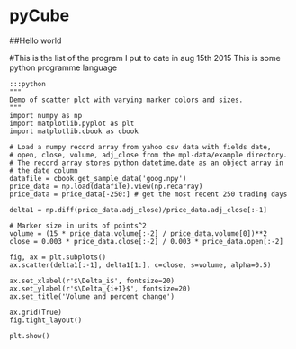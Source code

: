 pyCube
======

##Hello world


#This is the list of the  program I put to date in aug 15th 2015
This is some python programme language

    :::python
    """
    Demo of scatter plot with varying marker colors and sizes.
    """
    import numpy as np
    import matplotlib.pyplot as plt
    import matplotlib.cbook as cbook
    
    # Load a numpy record array from yahoo csv data with fields date,
    # open, close, volume, adj_close from the mpl-data/example directory.
    # The record array stores python datetime.date as an object array in
    # the date column
    datafile = cbook.get_sample_data('goog.npy')
    price_data = np.load(datafile).view(np.recarray)
    price_data = price_data[-250:] # get the most recent 250 trading days
    
    delta1 = np.diff(price_data.adj_close)/price_data.adj_close[:-1]
    
    # Marker size in units of points^2
    volume = (15 * price_data.volume[:-2] / price_data.volume[0])**2
    close = 0.003 * price_data.close[:-2] / 0.003 * price_data.open[:-2]
    
    fig, ax = plt.subplots()
    ax.scatter(delta1[:-1], delta1[1:], c=close, s=volume, alpha=0.5)
    
    ax.set_xlabel(r'$\Delta_i$', fontsize=20)
    ax.set_ylabel(r'$\Delta_{i+1}$', fontsize=20)
    ax.set_title('Volume and percent change')
    
    ax.grid(True)
    fig.tight_layout()
    
    plt.show()
